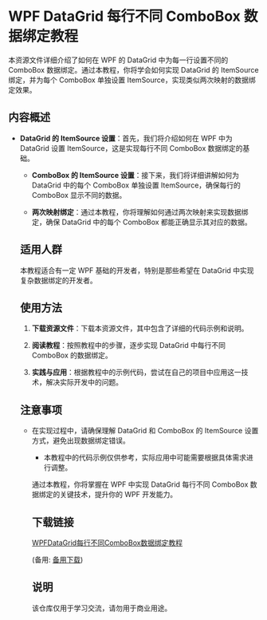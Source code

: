 # WPF DataGrid 每行不同 ComboBox 数据绑定教程

本资源文件详细介绍了如何在 WPF 的 DataGrid 中为每一行设置不同的 ComboBox 数据绑定。通过本教程，你将学会如何实现 DataGrid 的 ItemSource 绑定，并为每个 ComboBox 单独设置 ItemSource，实现类似两次映射的数据绑定效果。

## 内容概述

- **DataGrid 的 ItemSource 设置**：首先，我们将介绍如何在 WPF 中为 DataGrid 设置 ItemSource，这是实现每行不同 ComboBox 数据绑定的基础。

  - **ComboBox 的 ItemSource 设置**：接下来，我们将详细讲解如何为 DataGrid 中的每个 ComboBox 单独设置 ItemSource，确保每行的 ComboBox 显示不同的数据。

  - **两次映射绑定**：通过本教程，你将理解如何通过两次映射来实现数据绑定，确保 DataGrid 中的每个 ComboBox 都能正确显示其对应的数据。

  ## 适用人群

  本教程适合有一定 WPF 基础的开发者，特别是那些希望在 DataGrid 中实现复杂数据绑定的开发者。

  ## 使用方法

  1. **下载资源文件**：下载本资源文件，其中包含了详细的代码示例和说明。

    2. **阅读教程**：按照教程中的步骤，逐步实现 DataGrid 中每行不同 ComboBox 的数据绑定。

    3. **实践与应用**：根据教程中的示例代码，尝试在自己的项目中应用这一技术，解决实际开发中的问题。

    ## 注意事项

    - 在实现过程中，请确保理解 DataGrid 和 ComboBox 的 ItemSource 设置方式，避免出现数据绑定错误。

      - 本教程中的代码示例仅供参考，实际应用中可能需要根据具体需求进行调整。

      通过本教程，你将掌握在 WPF 中实现 DataGrid 每行不同 ComboBox 数据绑定的关键技术，提升你的 WPF 开发能力。

      ## 下载链接
      [WPFDataGrid每行不同ComboBox数据绑定教程](https://pan.quark.cn/s/9f8a85e68108) 

      (备用: [备用下载](https://pan.baidu.com/s/1kG6L16bmlM0sv5tgTnXZ3w?pwd=1234))

      ## 说明

      该仓库仅用于学习交流，请勿用于商业用途。
